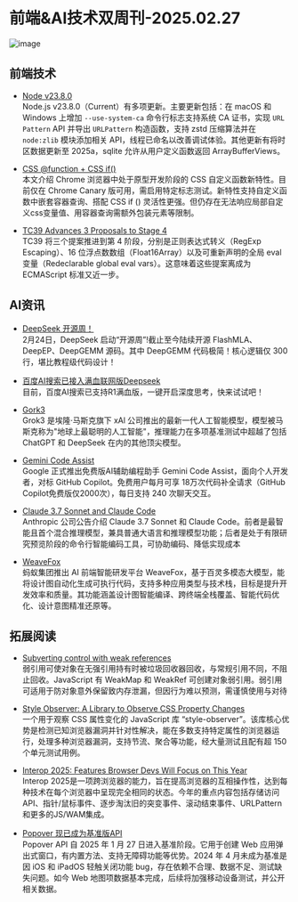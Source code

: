 # 前端&AI技术双周刊-2025.02.27
![image](https://gips0.baidu.com/it/u=124373690,2981039947&fm=3028&app=3028&f=PNG&fmt=auto&q=100&size=f960_412)

## 前端技术
- [Node v23.8.0 ](https://nodejs.org/en/blog/release/v23.8.0)
  <br>Node.js v23.8.0（Current）有多项更新。主要更新包括：在 macOS 和 Windows 上增加 `--use-system-ca` 命令行标志支持系统 CA 证书，实现 `URL Pattern` API 并导出 `URLPattern` 构造函数，支持 zstd 压缩算法并在 `node:zlib` 模块添加相关 API，线程已命名以改善调试体验。其他更新有将时区数据更新至 2025a，sqlite 允许从用户定义函数返回 ArrayBufferViews。

- [CSS @function + CSS if()](https://www.bram.us/2025/02/18/css-at-function-and-css-if/?utm_source=CSS-Weekly&utm_campaign=Issue-606&utm_medium=web)
  <br>本文介绍 Chrome 浏览器中处于原型开发阶段的 CSS 自定义函数新特性。目前仅在 Chrome Canary 版可用，需启用特定标志测试。新特性支持自定义函数中嵌套容器查询、搭配 CSS if () 灵活性更强。但仍存在无法响应局部自定义css变量值、用容器查询需额外包装元素等限制。

- [TC39 Advances 3 Proposals to Stage 4](http://socket.dev/blog/tc39-advances-3-proposals-to-stage-4-regexp-escaping-float16array-and-redeclarable-global-eval)
  <br>TC39 将三个提案推进到第 4 阶段，分别是正则表达式转义（RegExp Escaping）、16 位浮点数数组（Float16Array）以及可重新声明的全局 eval 变量（Redeclarable global eval vars）。这意味着这些提案离成为 ECMAScript 标准又近一步。

## AI资讯
- [DeepSeek 开源周！](https://github.com/deepseek-ai)
  <br>2月24日，DeepSeek 启动“开源周”!截止至今陆续开源 FlashMLA、DeepEP、DeepGEMM 源码。其中 DeepGEMM 代码极简！核心逻辑仅 300 行，堪比教程级代码设计！

- [百度AI搜索已接入满血联网版Deepseek](https://chat.baidu.com/search)
  <br>目前，百度AI搜索已支持R1满血版，一键开启深度思考，快来试试吧！

- [Gork3](https://ai-bot.cn/grok-3/)
  <br>Grok3 是埃隆·马斯克旗下 xAl 公司推出的最新一代人工智能模型，模型被马斯克称为"地球上最聪明的人工智能"，推理能力在多项基准测试中超越了包括 ChatGPT 和 DeepSeek 在内的其他顶尖模型。

- [Gemini Code Assist](https://codeassist.google/products)
  <br>Google 正式推出免费版AI辅助编程助手 Gemini Code Assist，面向个人开发者，对标 GitHub Copilot。免费用户每月可享 18万次代码补全请求（GitHub Copilot免费版仅2000次），每日支持 240 次聊天交互。

- [Claude 3.7 Sonnet and Claude Code](https://www.anthropic.com/news/claude-3-7-sonnet)
  <br>Anthropic 公司公告介绍 Claude 3.7 Sonnet 和 Claude Code。前者是最智能且首个混合推理模型，兼具普通大语言和推理模型功能；后者是处于有限研究预览阶段的命令行智能编码工具，可协助编码、降低实现成本

- [WeaveFox](https://mp.weixin.qq.com/s/eHyBlsSdaLMGdQ39IT7Zzw)
  <br>蚂蚁集团推出 AI 前端智能研发平台 WeaveFox，基于百灵多模态大模型，能将设计图自动化生成可执行代码，支持多种应用类型与技术栈，目标是提升开发效率和质量。其功能涵盖设计图智能编译、跨终端全栈覆盖、智能代码优化、设计意图精准还原等。

## 拓展阅读
- [Subverting control with weak references](https://jlongster.com/subverting-control-weak-refs)
  <br>弱引用可使对象在无强引用持有时被垃圾回收器回收，与常规引用不同，不阻止回收。JavaScript 有 WeakMap 和 WeakRef 可创建对象弱引用。弱引用可适用于防对象意外保留致内存泄漏，但因行为难以预测，需谨慎使用与对待

- [Style Observer: A Library to Observe CSS Property Changes](https://lea.verou.me/blog/2025/style-observer/)
  <br>一个用于观察 CSS 属性变化的 JavaScript 库 “style-observer”。该库核心优势是检测已知浏览器漏洞并针对性解决，能在多数支持特定属性的浏览器运行，处理多种浏览器漏洞，支持节流、聚合等功能，经大量测试且配有超 150 个单元测试用例。

- [Interop 2025: Features Browser Devs Will Focus on This Year](https://webkit.org/blog/16458/announcing-interop-2025/)
  <br>Interop 2025是一项跨浏览器的能力，旨在提高浏览器的互相操作性，达到每种技术在每个浏览器中呈现完全相同的状态。今年的重点内容包括存储访问API、指针/鼠标事件、逐步淘汰旧的突变事件、滚动结束事件、URLPattern和更多的JS/WAM集成。

- [Popover 现已成为基准版API](https://web.dev/blog/popover-baseline?hl=zh-cn)
  <br>Popover API 自 2025 年 1 月 27 日进入基准阶段。它用于创建 Web 应用弹出式窗口，有内置方法、支持无障碍功能等优势。2024 年 4 月未成为基准是因 iOS 和 iPadOS 轻触关闭功能 bug，存在依赖不合理、数据不足、测试缺失问题。如今 Web 地图项数据基本完成，后续将加强移动设备测试，并公开相关数据。

